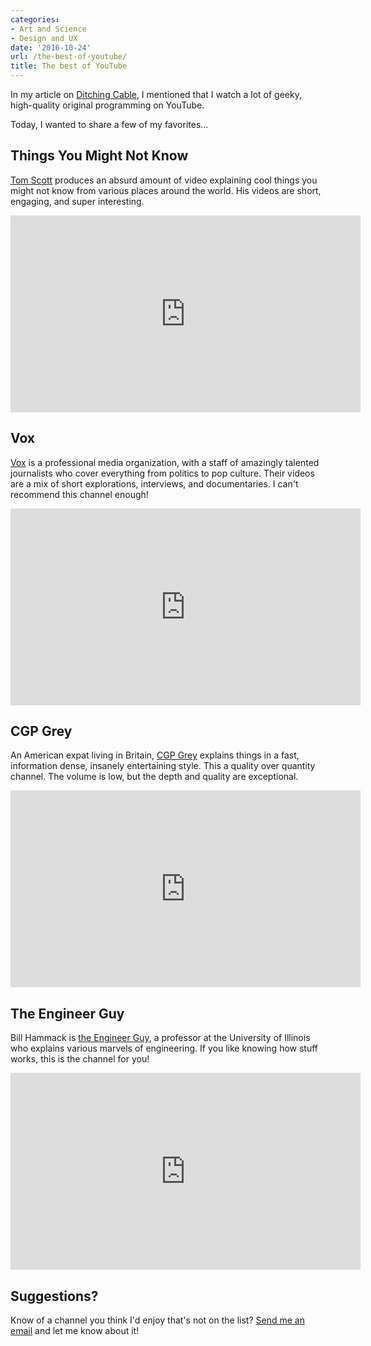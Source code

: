 ```yaml
---
categories:
- Art and Science
- Design and UX
date: '2016-10-24'
url: /the-best-of-youtube/
title: The best of YouTube
---
```


In my article on [Ditching Cable](/ditching-cable), I mentioned that I watch a lot of geeky, high-quality original programming on YouTube.

Today, I wanted to share a few of my favorites...

## Things You Might Not Know

[Tom Scott](https://www.youtube.com/user/enyay) produces an absurd amount of video explaining cool things you might not know from various places around the world. His videos are short, engaging, and super interesting.

<div class="fluid-vids"><iframe width="560" height="315" src="https://www.youtube.com/embed/QnM2tVZr7Fs?rel=0" frameborder="0" allowfullscreen></iframe></div>

## Vox

[Vox](https://www.youtube.com/user/voxdotcom) is a professional media organization, with a staff of amazingly talented journalists who cover everything from politics to pop culture. Their videos are a mix of short explorations, interviews, and documentaries. I can't recommend this channel enough!

<div class="fluid-vids"><iframe width="560" height="315" src="https://www.youtube.com/embed/QWveXdj6oZU?rel=0" frameborder="0" allowfullscreen></iframe></div>

## CGP Grey

An American expat living in Britain, [CGP Grey](https://www.youtube.com/user/CGPGrey) explains things in a fast, information dense, insanely entertaining style. This a quality over quantity channel. The volume is low, but the depth and quality are exceptional.

<div class="fluid-vids"><iframe width="560" height="315" src="https://www.youtube.com/embed/rNu8XDBSn10?rel=0" frameborder="0" allowfullscreen></iframe></div>

## The Engineer Guy

Bill Hammack is [the Engineer Guy](https://www.youtube.com/user/engineerguyvideo), a professor at the University of Illinois who explains various marvels of engineering. If you like knowing how stuff works, this is the channel for you!

<div class="fluid-vids"><iframe width="560" height="315" src="https://www.youtube.com/embed/hUhisi2FBuw?rel=0" frameborder="0" allowfullscreen></iframe></div>

## Suggestions?

Know of a channel you think I'd enjoy that's not on the list? [Send me an email](/about) and let me know about it!